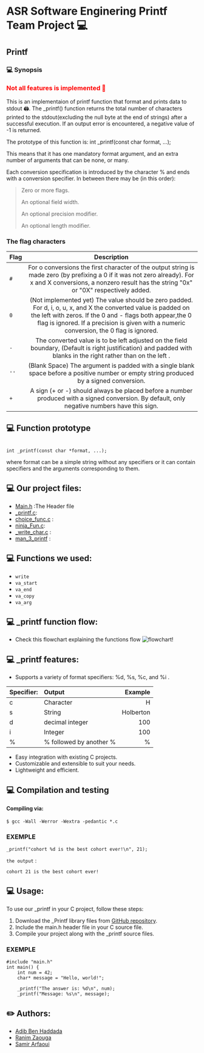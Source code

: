 # ASR Software Enginering Printf Team Project 💻

## Printf 

### 💻 Synopsis
<h3 style="color:red;">Not all features is implemented 🚧</h3>
This is an implementaion of printf function that format and prints data to stdout 🖨️.
The _printf() function returns the total number of characters printed to the stdout(excluding the null byte at the end of strings) after a successful execution.
If an output error is encountered, a negative value of -1 is returned.

The prototype of this function is: int _printf(const char format, ...);

This means that it has one mandatory format argument, and an extra number of arguments that can be none, or many.

Each conversion specification is introduced by the character % and ends with a conversion specifier. In between there may be (in this order):

> Zero or more flags.
> 
> An optional field width.
> 
> An optional precision modifier.
> 
> An optional length modifier.

### The flag characters

| Flag | Description |
| :---- | :------------:|
|  `#`   |For o conversions the first character of the output string is made zero (by prefixing a 0 if it was not zero already). For x and X conversions, a nonzero result has the string "0x" or "0X" respectively added.|
|  `0`   | (Not implemented yet) The value should be zero padded. For d, i, o, u, x, and X the converted value is padded on the left with zeros. If the 0 and - flags both appear,the 0 flag is ignored. If a precision is given with a numeric conversion, the 0 flag is ignored.|
|  `-`   |The converted value is to be left adjusted on the field boundary, (Default is right justification) and padded with blanks in the right rather than on the left .|
|  `''`  | (Blank Space) The argument is padded with a single blank space before a positive number or empty string produced by a signed conversion. |
|  `+`   | A sign (+ or -) should always be placed before a number produced with a signed conversion. By default, only negative numbers have this sign. |

## 💻  Function prototype
```{r mon_bloc, echo = FALSE, WARNING = TRUE}

int _printf(const char *format, ...);
```
where format can be a simple string without any specifiers or it can contain specifiers and the arguments corresponding to them.

## 💻  Our project files:

* [Main.h](https://github.com/samu-rize/holbertonschool-printf/blob/main/main.h) :The Header file
* [_printf.c](https://github.com/samu-rize/holbertonschool-printf/blob/main/_printf.c):
* [choice_func.c](https://github.com/samu-rize/holbertonschool-printf/blob/main/choice_func.c) :
* [ninja_Fun.c](https://github.com/samu-rize/holbertonschool-printf/blob/main/ninja_Fun.c): 
* [_write_char.c](https://github.com/samu-rize/holbertonschool-printf/blob/main/_write_char.c) :  
* [man_3_printf](https://github.com/samu-rize/holbertonschool-printf/blob/main/man_3_printf) : 

## 💻  Functions we used:

* `write`
* `va_start` 
* `va_end` 
* `va_copy`
* `va_arg`

## 💻  _printf function flow:
* Check this flowchart explaining the functions flow
![flowchart!](http://www.plantuml.com/plantuml/png/bL9TRzem57tthxZLNa0QqbfrqqIbhU63hHeZA53jOQegazo0XMDdrmuhclRVHnncBD9fgda0-NnSdtkuDPQJhGh9BZBCXK8OnCbed0pZQPp0g-lL-tUhQuzDujdoYBnnnoDHaiJVdXSDek6NJqbyFniz7WdvLVtnXD5uUBUuYsUBpz5y39dWXLOPOsOhLCc95t3WyKhQ9JxPI8grAb1PI55Pf815kb9PgaaXmUNR0912eTsN29hiHWT0HAH_3hNK5Bp_75zkHBfLQ0nSXL1gnKxO_O2dsxMRx7nQOGC9FqhW5uF3-Q_IaJHbI8uG5kEmYLQsGNmjx3TZhb36H0wTN5F1BGW3i_lfz6CNx0OLTFPekWoWdw2jI47lyeO16AjBXj8WT9Hsy91B2Oyb2MLpo2kLMg5LJUtrFdnlh5y3ftLLrs4U6AfCvCtWIJFOb9YAN211NkTiFM3EoM1z1_cPe1vJ6osyWp2murAqJCvvX3ygGMZyopgcszOqwKdW3aDYFVQlPNIw1hxZGlALnBQJyphcvIe3jw-QrFBrpbyrjHERvwsRRLkgy05Ajow5Ju7C4uFg_76TUeAhvr_a_fX84_H0QNkWwcgzENLxSSFQbjwmRTUV-oM4ZRve0I-AtyxJVgV_TKxtqOLo_x2JkyljlHfrg7L0Strx-AeA-GS0)


## 💻 _printf features:
* Supports a variety of format specifiers: %d, %s, %c, and %i .

| Specifier:|	Output							|	Example			|
| :---------|:----------------------------------|-----------------:	|
|	c		|		Character					|		H			|
|	s		|		String						|		Holberton		|
|	d		|		decimal integer				|		100			|	
|	i		|		Integer						|		100			|
|	%		|		% followed by another %		|		%			|

* Easy integration with existing C projects.
* Customizable and extensible to suit your needs.
* Lightweight and efficient.

## 💻  Compilation and testing

#### Compiling via:
```{r mon_bloc, echo = FALSE, WARNING = TRUE}
$ gcc -Wall -Werror -Wextra -pedantic *.c
```
### EXEMPLE
```
_printf("cohort %d is the best cohort ever!\n", 21);

```
`the output` : 

	cohort 21 is the best cohort ever!

## 💻 Usage:

To use our _printf in your C project, follow these steps:

1. Download the _Printf library files from [GitHub repository](https://github.com/samu-rize/holbertonschool-printf).
2. Include the main.h header file in your C source file.
3. Compile your project along with the _printf source files.
### EXEMPLE
```
#include "main.h"
int main() {
    int num = 42;
    char* message = "Hello, world!";
    
    _printf("The answer is: %d\n", num);
    _printf("Message: %s\n", message);
```
## ✏️ Authors:
* [Adib Ben Haddada](https://github.com/Adib-96)
* [Ranim Zaouga](https://github.com/RanimZaouga)
* [Samir Arfaoui](https://github.com/samu-rize)




